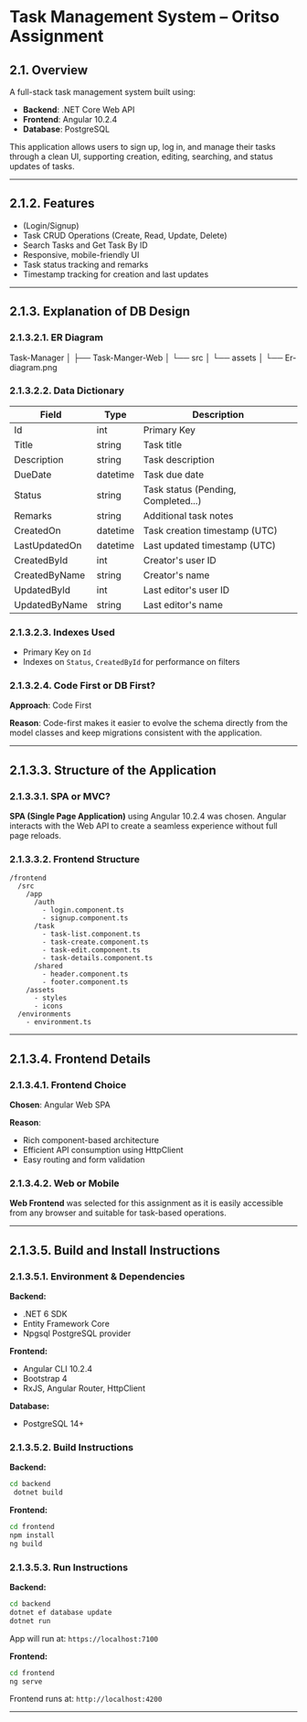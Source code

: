 # Task Management System – Oritso Assignment

## 2.1. Overview

A full-stack task management system built using:
- **Backend**: .NET Core Web API
- **Frontend**: Angular 10.2.4
- **Database**: PostgreSQL

This application allows users to sign up, log in, and manage their tasks through a clean UI, supporting creation, editing, searching, and status updates of tasks.

---

## 2.1.2. Features

-  (Login/Signup)
- Task CRUD Operations (Create, Read, Update, Delete)
- Search Tasks and Get Task By ID
- Responsive, mobile-friendly UI
- Task status tracking and remarks
- Timestamp tracking for creation and last updates

---

## 2.1.3. Explanation of DB Design

### 2.1.3.2.1. ER Diagram

Task-Manager
│
├── Task-Manger-Web
│   └── src
│       └── assets
│           └── Er-diagram.png



### 2.1.3.2.2. Data Dictionary

| Field           | Type      | Description                         |
|----------------|-----------|-------------------------------------|
| Id             | int       | Primary Key                         |
| Title          | string    | Task title                          |
| Description    | string    | Task description                    |
| DueDate        | datetime  | Task due date                       |
| Status         | string    | Task status (Pending, Completed...) |
| Remarks        | string    | Additional task notes               |
| CreatedOn      | datetime  | Task creation timestamp (UTC)       |
| LastUpdatedOn  | datetime  | Last updated timestamp (UTC)        |
| CreatedById    | int       | Creator's user ID                   |
| CreatedByName  | string    | Creator's name                      |
| UpdatedById    | int       | Last editor's user ID               |
| UpdatedByName  | string    | Last editor's name                  |

### 2.1.3.2.3. Indexes Used

- Primary Key on `Id`
- Indexes on `Status`, `CreatedById` for performance on filters

### 2.1.3.2.4. Code First or DB First?

**Approach**: Code First

**Reason**: Code-first makes it easier to evolve the schema directly from the model classes and keep migrations consistent with the application.

---

## 2.1.3.3. Structure of the Application

### 2.1.3.3.1. SPA or MVC?

**SPA (Single Page Application)** using Angular 10.2.4 was chosen. Angular interacts with the Web API to create a seamless experience without full page reloads.

### 2.1.3.3.2. Frontend Structure

```
/frontend
  /src
    /app
      /auth
        - login.component.ts
        - signup.component.ts
      /task
        - task-list.component.ts
        - task-create.component.ts
        - task-edit.component.ts
        - task-details.component.ts
      /shared
        - header.component.ts
        - footer.component.ts
    /assets
      - styles
      - icons
  /environments
    - environment.ts
```

---

## 2.1.3.4. Frontend Details

### 2.1.3.4.1. Frontend Choice

**Chosen**: Angular Web SPA

**Reason**:
- Rich component-based architecture
- Efficient API consumption using HttpClient
- Easy routing and form validation

### 2.1.3.4.2. Web or Mobile

**Web Frontend** was selected for this assignment as it is easily accessible from any browser and suitable for task-based operations.

---

## 2.1.3.5. Build and Install Instructions

### 2.1.3.5.1. Environment & Dependencies

**Backend:**
- .NET 6 SDK
- Entity Framework Core
- Npgsql PostgreSQL provider

**Frontend:**
- Angular CLI 10.2.4
- Bootstrap 4
- RxJS, Angular Router, HttpClient

**Database:**
- PostgreSQL 14+

### 2.1.3.5.2. Build Instructions

**Backend:**
```bash
cd backend
 dotnet build
```

**Frontend:**
```bash
cd frontend
npm install
ng build
```

### 2.1.3.5.3. Run Instructions

**Backend:**
```bash
cd backend
dotnet ef database update
dotnet run
```
App will run at: `https://localhost:7100`

**Frontend:**
```bash
cd frontend
ng serve
```
Frontend runs at: `http://localhost:4200`

---


